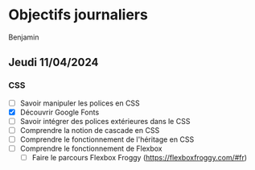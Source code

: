 # Objectifs journaliers

Benjamin

## Jeudi 11/04/2024

### CSS

- [ ] Savoir manipuler les polices en CSS
- [x] Découvrir Google Fonts
- [ ] Savoir intégrer des polices extérieures dans le CSS
- [ ] Comprendre la notion de cascade en CSS
- [ ] Comprendre le fonctionnement de l'héritage en CSS
- [ ] Comprendre le fonctionnement de Flexbox
  - [ ] Faire le parcours Flexbox Froggy (https://flexboxfroggy.com/#fr)
